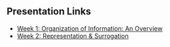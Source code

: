 ## Presentation Links

- [Week 1: Organization of Information: An Overview](https://manika-lamba.github.io/LIS5043/Week-1/#/title-slide)
- [Week 2: Representation & Surrogation](https://manika-lamba.github.io/LIS5043/Week-2/#/title-slide)
